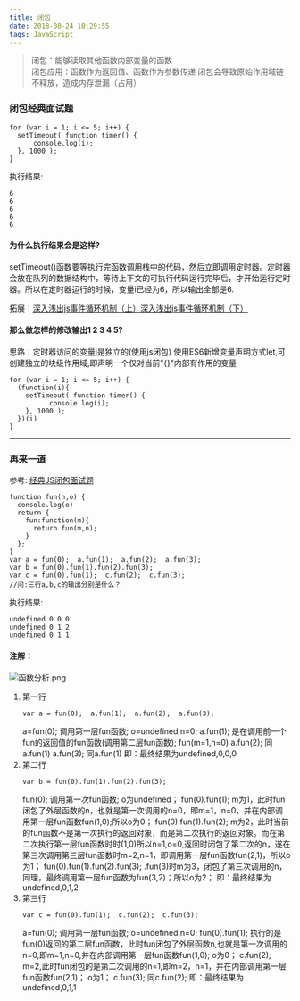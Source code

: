 ```yaml
---
title: 闭包
date: 2018-08-24 10:29:55
tags: JavaScript
---
```


>闭包：能够读取其他函数内部变量的函数  
 闭包应用：函数作为返回值、函数作为参数传递
 闭包会导致原始作用域链不释放，造成内存泄漏（占用）

### 闭包经典面试题
```
for (var i = 1; i <= 5; i++) {
  setTimeout( function timer() {
      console.log(i);
  }, 1000 );
}
```
执行结果: 
```
6
6
6
6
6
```
#### 为什么执行结果会是这样?
setTimeout()函数要等执行完函数调用栈中的代码，然后立即调用定时器。定时器会放在队列的数据结构中，等待上下文的可执行代码运行完毕后，才开始运行定时器。所以在定时器运行的时候，变量i已经为6，所以输出全部是6.

拓展：[深入浅出js事件循环机制（上）](https://zhuanlan.zhihu.com/p/26229293)[深入浅出js事件循环机制（下）](https://zhuanlan.zhihu.com/p/26238030)

#### 那么做怎样的修改输出1 2 3 4 5?
思路：定时器访问的变量i是独立的(使用js闭包)
	 使用ES6新增变量声明方式let,可创建独立的块级作用域,即声明一个仅对当前"{}"内部有作用的变量
```
for (var i = 1; i <= 5; i++) {
  (function(i){
  	setTimeout( function timer() {
       	  console.log(i);
	}, 1000 );
  })(i)
}
```

---
### 再来一道
参考: [经典JS闭包面试题](https://www.cnblogs.com/xxcanghai/p/4991870.html)
```
function fun(n,o) {
  console.log(o)
  return {
    fun:function(m){
      return fun(m,n);
    }
  };
}
var a = fun(0);  a.fun(1);  a.fun(2);  a.fun(3);
var b = fun(0).fun(1).fun(2).fun(3);
var c = fun(0).fun(1);  c.fun(2);  c.fun(3);
//问:三行a,b,c的输出分别是什么？
```
执行结果: 
```
undefined 0 0 0
undefined 0 1 2
undefined 0 1 1
```
#### 注解：
![函数分析.png](../../../../resource/bibao.png "函数分析")
1. 第一行
	```
	var a = fun(0);  a.fun(1);  a.fun(2);  a.fun(3);
	```
	a=fun(0); 调用第一层fun函数; o=undefined,n=0;
	a.fun(1); 是在调用前一个fun的返回值的fun函数(调用第二层fun函数); fun(m=1,n=0)
	a.fun(2); 同a.fun(1)
	a.fun(3); 同a.fun(1)
	即：最终结果为undefined,0,0,0
2. 第二行
	```
	var b = fun(0).fun(1).fun(2).fun(3);
	```
	fun(0); 调用第一次fun函数; o为undefined；
	fun(0).fun(1); m为1，此时fun闭包了外层函数的n，也就是第一次调用的n=0，即m=1，n=0，并在内部调用第一层fun函数fun(1,0);所以o为0；
	fun(0).fun(1).fun(2); m为2，此时当前的fun函数不是第一次执行的返回对象，而是第二次执行的返回对象。而在第二次执行第一层fun函数时时(1,0)所以n=1,o=0,返回时闭包了第二次的n，遂在第三次调用第三层fun函数时m=2,n=1，即调用第一层fun函数fun(2,1)，所以o为1；
	fun(0).fun(1).fun(2).fun(3); .fun(3)时m为3，闭包了第三次调用的n，同理，最终调用第一层fun函数为fun(3,2)；所以o为2；
	即：最终结果为undefined,0,1,2
3. 第三行
	```
	var c = fun(0).fun(1);  c.fun(2);  c.fun(3);
	```
	a=fun(0); 调用第一层fun函数; o=undefined,n=0;
	fun(0).fun(1); 执行的是fun(0)返回的第二层fun函数，此时fun闭包了外层函数n,也就是第一次调用的n=0,即m=1,n=0,并在内部调用第一层fun函数fun(1,0); o为0；
	c.fun(2); m=2,此时fun闭包的是第二次调用的n=1,即m=2，n=1，并在内部调用第一层fun函数fun(2,1)； o为1；
	c.fun(3); 同c.fun(2);
	即：最终结果为undefined,0,1,1
